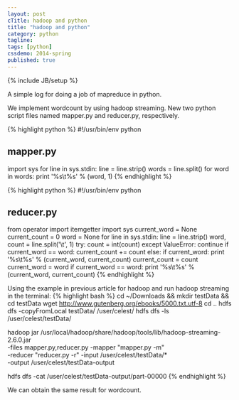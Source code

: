 ```yaml
---
layout: post
cTitle: hadoop and python
title: "hadoop and python"
category: python
tagline:
tags: [python]
cssdemo: 2014-spring
published: true
---
```

{% include JB/setup %}

A simple log for doing a job of mapreduce in python.

<!-- more -->

We implement wordcount by using hadoop streaming. New two python script files named mapper.py and reducer.py, respectively.

{% highlight python %}
#!/usr/bin/env python
## mapper.py
import sys
for line in sys.stdin:
    line = line.strip()
    words = line.split()
    for word in words:
        print '%s\t%s' % (word, 1)
{% endhighlight %}

{% highlight python %}
#!/usr/bin/env python
## reducer.py
from operator import itemgetter
import sys
current_word = None
current_count = 0
word = None
for line in sys.stdin:
    line = line.strip()
    word, count = line.split('\t', 1)
    try:
        count = int(count)
    except ValueError:
        continue
    if current_word == word:
        current_count += count
    else:
        if current_word:
            print '%s\t%s' % (current_word, current_count)
        current_count = count
        current_word = word
if current_word == word:
    print '%s\t%s' % (current_word, current_count)
{% endhighlight %}

Using the example in previous article for hadoop and run hadoop streaming in the terminal:
{% highlight bash %}
cd ~/Downloads && mkdir testData && cd testData
wget http://www.gutenberg.org/ebooks/5000.txt.utf-8
cd ..
hdfs dfs -copyFromLocal testData/ /user/celest/
hdfs dfs -ls /user/celest/testData/

hadoop jar /usr/local/hadoop/share/hadoop/tools/lib/hadoop-streaming-2.6.0.jar \
-files mapper.py,reducer.py  -mapper "mapper.py -m" \
-reducer "reducer.py -r"  -input /user/celest/testData/* \
-output /user/celest/testData-output

hdfs dfs -cat /user/celest/testData-output/part-00000
{% endhighlight %}

We can obtain the same result for wordcount.
